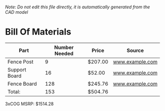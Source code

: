 ###### Note: Do not edit this file directly, it is automatically generated from the CAD model 
# Bill Of Materials 
 |Part|Number Needed|Price|Source| 
 |----|----------|-----|-----|
|Fence Post|9|$207.00|www.example.com|
|Support Board|16|$52.00|www.example.com|
|Fence Board|128|$245.76|www.example.com|
|Total: |153|$504.76| |

 3xCOG MSRP: $1514.28